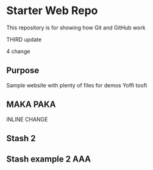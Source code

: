 # Starter Web Repo

This repository is for showing how Git and GitHub work

THIRD update

4 change

## Purpose

Sample website with plenty of files for demos
Yoffi toofi


## MAKA PAKA

INLINE CHANGE


## Stash 2


## Stash example 2 AAA
